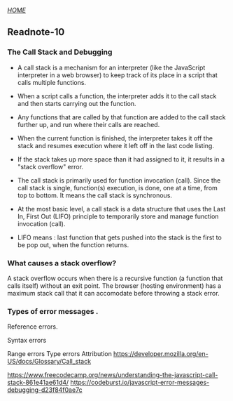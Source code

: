 [*HOME*](https://nassir1976.github.io/reading-notes/)

## Readnote-10

### The Call Stack and Debugging
- A call stack is a mechanism for an interpreter (like the JavaScript interpreter in a web browser) to keep track of its place in a script that calls multiple functions.

- When a script calls a function, the interpreter adds it to the call stack and then starts carrying out the function.

- Any functions that are called by that function are added to the call stack further up, and run where their calls are reached.

- When the current function is finished, the interpreter takes it off the stack and resumes execution where it left off in the last code listing.

- If the stack takes up more space than it had assigned to it, it results in a "stack overflow" error.

- The call stack is primarily used for function invocation (call). Since the call stack is single, function(s) execution, is done, one at a time, from top to bottom. It means the call stack is synchronous.

- At the most basic level, a call stack is a data structure that uses the Last In, First Out (LIFO) principle to temporarily store and manage function invocation (call).

- LIFO means : last function that gets pushed into the stack is the first to be pop out, when the function returns.

 ### What causes a stack overflow?
A stack overflow occurs when there is a recursive function (a function that calls itself) without an exit point. The browser (hosting environment) has a maximum stack call that it can accomodate before throwing a stack error.
 ### Types of error messages .
Reference errors.

Syntax errors

Range errors
Type errors
Attribution https://developer.mozilla.org/en-US/docs/Glossary/Call_stack 

https://www.freecodecamp.org/news/understanding-the-javascript-call-stack-861e41ae61d4/ 
https://codeburst.io/javascript-error-messages-debugging-d23f84f0ae7c